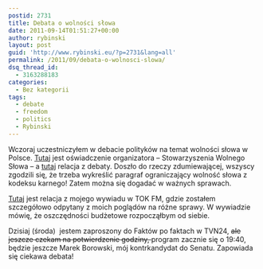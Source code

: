 ```yaml
---
postid: 2731
title: Debata o wolności słowa
date: 2011-09-14T01:51:27+00:00
author: rybinski
layout: post
guid: 'http://www.rybinski.eu/?p=2731&lang=all'
permalink: /2011/09/debata-o-wolnosci-slowa/
dsq_thread_id:
  - 3163288183
categories:
  - Bez kategorii
tags:
  - debate
  - freedom
  - politics
  - Rybinski
---
```

Wczoraj uczestniczyłem w debacie polityków na temat wolności słowa w Polsce. [Tuta](http://otwarteokno.org/?p=882)j jest oświadczenie organizatora – Stowarzyszenia Wolnego Słowa – a [tutaj](http://wyborcza.pl/1,91446,10282049,Wybory__Politycy_za_wykresleniem_art__212_Kodeksu.html) relacja z debaty. Doszło do rzeczy zdumiewającej, wszyscy zgodzili się, że trzeba wykreślić paragraf ograniczający wolność słowa z kodeksu karnego! Zatem można się dogadać w ważnych sprawach.

[Tutaj](http://wiadomosci.gazeta.pl/Wiadomosci/1,80269,10277381,Wybory_2011__Prof__Rybinski_o_wydatkach_z_budzetu_.html) jest relacja z mojego wywiadu w TOK FM, gdzie zostałem szczegółowo odpytany z moich poglądów na różne sprawy. W wywiadzie mówię, że oszczędności budżetowe rozpocząłbym od siebie.

Dzisiaj (środa)  jestem zaproszony do Faktów po faktach w TVN24, <span style="text-decoration: line-through;">ale jeszcze czekam na potwierdzenie godziny, </span>program zacznie się o 19:40, będzie jeszcze Marek Borowski, mój kontrkandydat do Senatu. Zapowiada się ciekawa debata!
